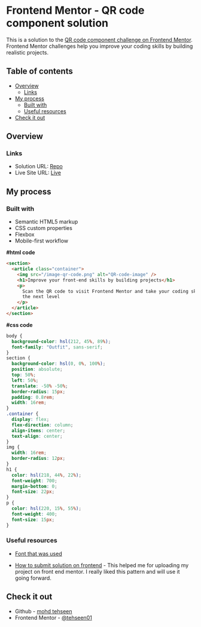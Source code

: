 # Frontend Mentor - QR code component solution

This is a solution to the [QR code component challenge on Frontend Mentor](https://www.frontendmentor.io/challenges/qr-code-component-iux_sIO_H). Frontend Mentor challenges help you improve your coding skills by building realistic projects.

## Table of contents

- [Overview](#overview)
  - [Links](#links)
- [My process](#my-process)
  - [Built with](#Build-with)
  - [Useful resources](#useful-resources)
- [Check it out](#check-it-out)

## Overview

### Links

- Solution URL: [Repo](https://github.com/tehseen01/QR-code-component.git)
- Live Site URL: [Live](https://tehseen01.github.io/QR-code-component/)

## My process

### Built with

- Semantic HTML5 markup
- CSS custom properties
- Flexbox
- Mobile-first workflow

**#html code**
```html
<section>
  <article class="container">
    <img src="/image-qr-code.png" alt="QR-code-image" />
    <h1>Improve your front-end skills by building projects</h1>
    <p>
      Scan the QR code to visit Frontend Mentor and take your coding skills to
      the next level
    </p>
  </article>
</section>
```

**#css code**
```css
body {
  background-color: hsl(212, 45%, 89%);
  font-family: "Outfit", sans-serif;
}
section {
  background-color: hsl(0, 0%, 100%);
  position: absolute;
  top: 50%;
  left: 50%;
  translate: -50% -50%;
  border-radius: 15px;
  padding: 0.8rem;
  width: 16rem;
}
.container {
  display: flex;
  flex-direction: column;
  align-items: center;
  text-align: center;
}
img {
  width: 16rem;
  border-radius: 12px;
}
h1 {
  color: hsl(218, 44%, 22%);
  font-weight: 700;
  margin-bottom: 0;
  font-size: 22px;
}
p {
  color: hsl(220, 15%, 55%);
  font-weight: 400;
  font-size: 15px;
}
```

### Useful resources

- [Font that was used](https://fonts.google.com/specimen/Outfit#styles)

- [How to submit solution on frontend](https://medium.com/frontend-mentor/a-complete-guide-to-submitting-solutions-on-frontend-mentor-ac6384162248) - This helped me for uploading my project on front end mentor. I really liked this pattern and will use it going forward.

## Check it out

- Github - [mohd tehseen](https://github.com/tehseen01)
- Frontend Mentor - [@tehseen01](https://www.frontendmentor.io/profile/tehseen01)
